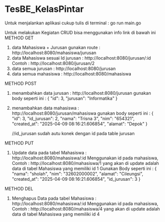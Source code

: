 # TesBE_KelasPintar

Untuk menjalankan aplikasi cukup tulis di terminal : go run main.go

Untuk melakukan Kegiatan CRUD bisa menggunakan info link di bawah ini
METHOD GET 
1. data Mahasiswa + Jurusan gunakan route : http://localhost:8080/mahasiswa/jurusan
2. data Mahasiswa sesuai Id jurusan       : http://localhost:8080/jurusan/:id
                                  Contoh  : http://localhost:8080/jurusan/2
3. data semua jurusan                     : http://localhost:8080/jurusan
4. data semua mahasiswa                   : http://localhost:8080/mahasiswa

METHOD POST
1. menambahkan data jurusan               : http://localhost:8080/jurusan
   gunakan body seperti ini :
    {
      "id": 3,
      "jurusan": "Informatika"
    }
2. menambahkan data mahasiswa             : http://localhost:8080/jurusan/mahasiswa
   gunakan body seperti ini :
    {
      "id": 3,
      "id_jurusan": 2,
      "nama": "Trisna 3",
      "nim": "654321",
      "created_at": "2025-04-09 08:16:21.606854",
      "alamat": "Depok"
    }

    //id_jurusan sudah autu konek dengan id pada table jurusan

METHOD PUT
1. Update data pada tabel Mahasiswa        : http://localhost:8080/mahasiswa/:id
    Menggunakan id pada mahasiswa, Contoh  : http://localhost:8080/mahasiswa/1
    yang akan di update adalah data di tabel Mahasiswa yang memiliki id 1
   Gunakan Body seperti ini :
   {
    "nama": "sholah",
    "nim": "32602000002",
    "alamat": "Cileungsi",
    "created_at": "2025-04-09 08:16:21.606854",
    "id_jurusan": 3
   }

METHOD DEL
1. Menghapus Data pada tabel Mahasiswa      : http://localhost:8080/mahasiswa/:id
   Menggunakan id pada mahasiswa, Contoh  : http://localhost:8080/mahasiswa/4
   yang akan di update adalah data di tabel Mahasiswa yang memiliki id 4
